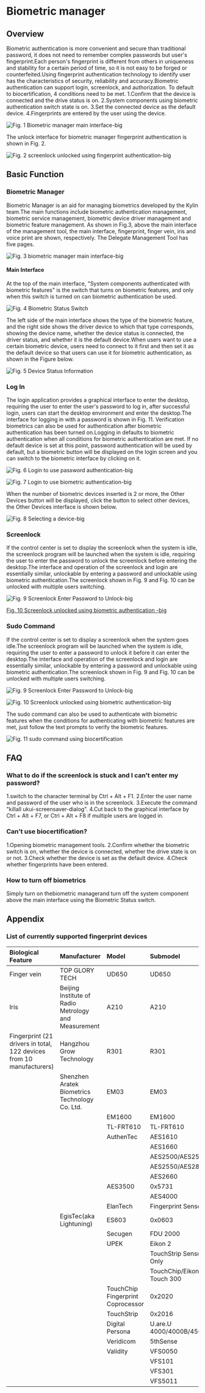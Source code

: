# Biometric manager
## Overview
Biometric authentication is more convenient and secure than traditional password, it does not need to remember complex passwords but user's fingerprint.Each person's fingerprint is different from others in uniqueness and stability for a certain period of time, so it is not easy to be forged or counterfeited.Using fingerprint authentication technology to identify user has the characteristics of security, reliability and accuracy.Biometric authentication can support login, screenlock, and authorization.
To default to biocertification, 4 conditions need to be met.
1.Confirm that the device is connected and the drive status is on.
2.System components using biometric authentication switch state is on.
3.Set the connected device as the default device.
4.Fingerprints are entered by the user using the device.

![Fig. 1 Biometric manager main interface-big](image/1.png)

The unlock interface for biometric manager fingerprint authentication is shown in Fig. 2.

![Fig. 2 screenlock unlocked using fingerprint authentication-big](image/2.png)

## Basic Function
### Biometric Manager
Biometric Manager is an aid for managing biometrics developed by the Kylin team.The main functions include biometric authentication management, biometric service management, biometric device driver management and biometric feature management.
As shown in Fig.3, above the main interface of the management tool, the main interface, fingerprint, finger vein, iris and voice print are shown, respectively. The Delegate Management Tool has five pages.

![Fig. 3 biometric manager main interface-big](image/3.png)

#### Main Interface
At the top of the main interface, "System components authenticated with biometric features" is the switch that turns on biometric features, and only when this switch is turned on can biometric authentication be used.

![Fig. 4 Biometric Status Switch](image/4.png)

The left side of the main interface shows the type of the biometric feature, and the right side shows the driver device to which that type corresponds, showing the device name, whether the device status is connected, the driver status, and whether it is the default device.When users want to use a certain biometric device, users need to connect to it first and then set it as the default device so that users can use it for biometric authentication, as shown in the Figure below.

![Fig. 5 Device Status Information](image/5.png)

### Log In
The login application provides a graphical interface to enter the desktop, requiring the user to enter the user's password to log in, after successful login, users can start the desktop environment and enter the desktop.The interface for logging in with a password is shown in Fig. 11.
Verification biometrics can also be used for authentication after biometric authentication has been turned on.Logging in defaults to biometric authentication when all conditions for biometric authentication are met. If no default device is set at this point, password authentication will be used by default, but a biometric button will be displayed on the login screen and you can switch to the biometric interface by clicking on it.

![Fig. 6 Login to use password authentication-big](image/6.png)

![Fig. 7 Login to use biometric authentication-big](image/7.png)

When the number of biometric devices inserted is 2 or more, the Other Devices button will be displayed, click the button to select other devices, the Other Devices interface is shown below.

![Fig. 8 Selecting a device-big](image/8.png)

### Screenlock
If the control center is set to display the screenlock when the system is idle, the screenlock program will be launched when the system is idle, requiring the user to enter the password to unlock the screenlock before entering the desktop.The interface and operation of the screenlock and login are essentially similar, unlockable by entering a password and unlockable using biometric authentication.The screenlock shown in Fig. 9 and Fig. 10 can be unlocked with multiple users switching.

![Fig. 9 Screenlock Enter Password to Unlock-big](image/9.png)

[Fig. 10 Screenlock unlocked using biometric authentication -big](image/10.png)

### Sudo Command
If the control center is set to display a screenlock when the system goes idle.The screenlock program will be launched when the system is idle, requiring the user to enter a password to unlock it before it can enter the desktop.The interface and operation of the screenlock and login are essentially similar, unlockable by entering a password and unlockable using biometric authentication.The screenlock shown in Fig. 9 and Fig. 10 can be unlocked with multiple users switching.

![Fig. 9 Screenlock Enter Password to Unlock-big](image/9.png)

![Fig. 10 Screenlock unlocked using biometric authentication-big](image/10.png)

The sudo command can also be used to authenticate with biometric features when the conditions for authenticating with biometric features are met, just follow the text prompts to verify the biometric features.

![Fig. 11 sudo command using biocertification](image/11.png)

## FAQ
### What to do if the screenlock is stuck and I can't enter my password?
1.switch to the character terminal by Ctrl + Alt + F1.
2.Enter the user name and password of the user who is in the screenlock.
3.Execute the command "killall ukui-screensaver-dialog".
4.Cut back to the graphical interface by Ctrl + Alt + F7, or Ctrl + Alt + F8 if multiple users are logged in.
### Can't use biocertification?
1.Opening biometric management tools.
2.Confirm whether the biometric switch is on, whether the device is connected, whether the drive state is on or not.
3.Check whether the device is set as the default device.
4.Check whether fingerprints have been entered.
### How to turn off biometrics
Simply turn on thebiometric managerand turn off the system component above the main interface using the Biometric Status switch.
## Appendix
### List of currently supported fingerprint devices
|Biological Feature|Manufacturer|Model |Submodel
| :------------ | :------------ | :------------ | :------------ |
|Finger vein|TOP GLORY TECH|UD650|UD650
|Iris|Beijing Institute of Radio Metrology and Measurement|A210|A210
|Fingerprint (21 drivers in total, 122 devices from 10 manufacturers)|Hangzhou Grow Technology|R301|R301
|	|Shenzhen Aratek Biometrics Technology Co. Ltd.|EM03|EM03
||	|	EM1600	|EM1600
|||		TL-FRT610	|TL-FRT610
	||AuthenTec	|AES1610	|0x1600
		|||AES1660	|0x2660,0x2680,0x2683,0x2686, 0x2689,0x268c,0x268f,0x2682, 0x2685,0x2688,0x268b,0x268e, 0x2681,0x2684,0x2687,0x268a, 0x268d,0x2691
		|||AES2500/AES2501	|0x2500,0x2580
		|||AES2550/AES2810	|0x2550,0x2810
		|||AES2660|	0x2660,0x2682,0x2685,0x2688, 0x268b,0x268e,0x2680,0x2683, 0x2686,0x2689,0x268c,0x268f, 0x2681,0x2684,0x2687,0x268a, 0x268d,0x2691
|||		AES3500	|0x5731
	|||	AES4000	|0x5501
	||ElanTech	|Fingerprint Sensor	|0x0903,0x0c02,0x0c05,0x0c08, 0x0c0b,0x0c0e,0x0c11,0x0c14, 0x0c17,0x0c1a,0x0c1d,0x0c20, 0x0c23,0x0c26,0x0c29,0x0c2c, 0x0c2f,0x0c32,0x0c01,0x0c04, 0x0c07,0x0c0a,0x0c0d,0x0c10, 0x0c13,0x0c16,0x0c19,0x0c1c, 0x0c1f,0x0c22,0x0c25,0x0c28, 0x0c2b,0x0c2e,0x0c31,0x0907, 0x0c03,0x0c06,0x0c09,0x0c0c, 0x0c0f,0x0c12,0x0c15,0x0c18, 0x0c1b,0x0c1e,0x0c21,0x0c24, 0x0c27,0x0c2a,0x0c2d,0x0c30, 0x0c33
||	EgisTec(aka Lightuning)	|ES603	|0x0603
	||Secugen|	FDU 2000	|0x0300
	||UPEK	|Eikon 2|	0x2016
	|||	TouchStrip Sensor-Only|	0x1000, 0x1001
	|||	TouchChip/Eikon Touch 300|	0x2015, 0x3001
|||		TouchChip Fingerprint Coprocessor	|0x2020
|||		TouchStrip|	0x2016
	||Digital Persona	|U.are.U 4000/4000B/4500|	0x00bc,0x00bd,0x0007,0x0008, 0x00bb,0x00ca,0x000
	||Veridicom	|5thSense|	0x0110
	||Validity|	VFS0050	|0x0050
		|||VFS101|	0x0001
	|||	VFS301	|0x0005,0x0008
		|||VFS5011	|0x0010,0x0011, 0x0017,0x0018







